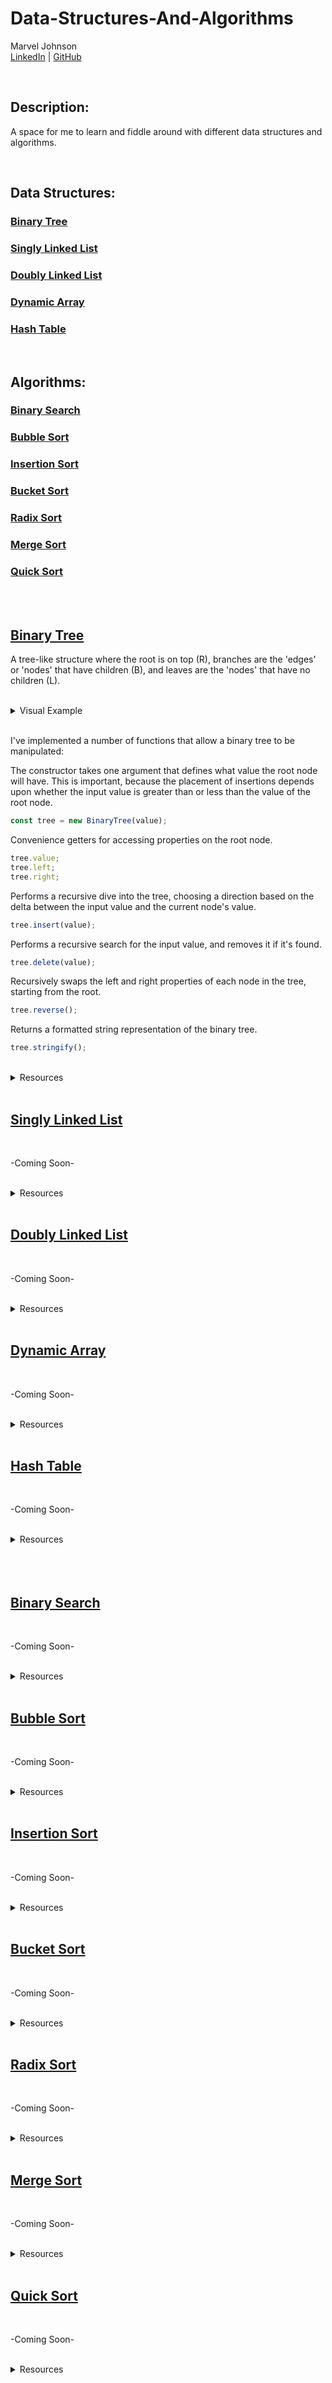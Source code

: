 # Data-Structures-And-Algorithms

Marvel Johnson  
[LinkedIn](https://www.linkedin.com/in/marvel-johnson/) | [GitHub](https://github.com/Menthus123)

</br>

## Description:

A space for me to learn and fiddle around with different data structures and algorithms.

</br>

## Data Structures:

### <a href="#binary-tree-1">Binary Tree</a>

### <a href="#singly-linked-list-1">Singly Linked List</a>

### <a href="#doubly-linked-list-1">Doubly Linked List</a>

### <a href="#dynamic-array-1">Dynamic Array</a>

### <a href="#hash-table-1">Hash Table</a>

</br>

## Algorithms:

### <a href="#binary-search-1">Binary Search</a>

### <a href="#bubble-sort-1">Bubble Sort</a>

### <a href="#insertion-sort-1">Insertion Sort</a>

### <a href="#bucket-sort-1">Bucket Sort</a>

### <a href="#radix-sort-1">Radix Sort</a>

### <a href="#merge-sort-1">Merge Sort</a>

### <a href="#quick-sort-1">Quick Sort</a>

</br>
</br>

## [Binary Tree](#binary-tree-1)

A tree-like structure where the root is on top (R), branches are the 'edges' or 'nodes' that have children (B), and leaves are the 'nodes' that have no children (L).

</br>

<details>
  <summary>Visual Example</summary>

    ___R___   ___5___
    _B___B_   _3___7_
    L_L_L_L   X_4_6_X

</details>

</br>

I've implemented a number of functions that allow a binary tree to be manipulated:

The constructor takes one argument that defines what value the root node will have. This is important, because the placement of insertions depends upon whether the input value is greater than or less than the value of the root node.

```javascript
const tree = new BinaryTree(value);
```

Convenience getters for accessing properties on the root node.

```javascript
tree.value;
tree.left;
tree.right;
```

Performs a recursive dive into the tree, choosing a direction based on the delta between the input value and the current node's value.

```javascript
tree.insert(value);
```

Performs a recursive search for the input value, and removes it if it's found.

```javascript
tree.delete(value);
```

Recursively swaps the left and right properties of each node in the tree, starting from the root.

```javascript
tree.reverse();
```

Returns a formatted string representation of the binary tree.

```javascript
tree.stringify();
```

</br>

<details>
  <summary>Resources</summary>

- Wikipedia <a href="https://en.wikipedia.org/wiki/Binary_tree">https://en.wikipedia.org/wiki/Binary_tree
</details>

</br>

## [Singly Linked List](#singly-linked-list-1)

</br>

-Coming Soon-

</br>

<details>
  <summary>Resources</summary>

- Wikipedia: <a href="https://en.wikipedia.org/wiki/Linked_list#Singly_linked_list">https://en.wikipedia.org/wiki/Linked_list#Singly_linked_list
</details>

</br>

## [Doubly Linked List](#doubly-linked-list-1)

</br>

-Coming Soon-

</br>

<details>
  <summary>Resources</summary>

- Wikipedia: <a href="https://en.wikipedia.org/wiki/Linked_list#Doubly_linked_list">https://en.wikipedia.org/wiki/Linked_list#Doubly_linked_list
</details>

</br>

## [Dynamic Array](#dynamic-array-1)

</br>

-Coming Soon-

</br>

<details>
  <summary>Resources</summary>

- Wikipedia: <a href="https://en.wikipedia.org/wiki/Dynamic_array">https://en.wikipedia.org/wiki/Dynamic_array
</details>

</br>

## [Hash Table](#hash-table-1)

</br>

-Coming Soon-

</br>

<details>
  <summary>Resources</summary>

- Wikipedia: <a href="https://en.wikipedia.org/wiki/Hash_table">https://en.wikipedia.org/wiki/Hash_table
</details>

</br>
</br>
</br>

## [Binary Search](#binary-search-1)

</br>

-Coming Soon-

</br>

<details>
  <summary>Resources</summary>

- Wikipedia: <a href="https://en.wikipedia.org/wiki/Binary_search_algorithm">https://en.wikipedia.org/wiki/Binary_search_algorithm
</details>

</br>

## [Bubble Sort](#bubble-sort-1)

</br>

-Coming Soon-

</br>

<details>
  <summary>Resources</summary>

- Wikipedia: <a href="https://en.wikipedia.org/wiki/Bubble_sort">https://en.wikipedia.org/wiki/Bubble_sort
</details>

</br>

## [Insertion Sort](#insertion-sort-1)

</br>

-Coming Soon-

</br>

<details>
  <summary>Resources</summary>

- Wikipedia: <a href="https://en.wikipedia.org/wiki/Insertion_sort">https://en.wikipedia.org/wiki/Insertion_sort
</details>

</br>

## [Bucket Sort](#bucket-sort-1)

</br>

-Coming Soon-

</br>

<details>
  <summary>Resources</summary>

Wikipedia: <a href="https://en.wikipedia.org/wiki/Bucket_sort">https://en.wikipedia.org/wiki/Bucket_sort

</details>

</br>

## [Radix Sort](#radix-sort-1)

</br>

-Coming Soon-

</br>

<details>
  <summary>Resources</summary>

- Wikipedia: <a href="https://en.wikipedia.org/wiki/Radix_sort">https://en.wikipedia.org/wiki/Radix_sort
</details>

</br>

## [Merge Sort](#merge-sort-1)

</br>

-Coming Soon-

</br>

<details>
  <summary>Resources</summary>

- Wikipedia: <a href="https://en.wikipedia.org/wiki/Merge_sort">https://en.wikipedia.org/wiki/Merge_sort
</details>

</br>

## [Quick Sort](#quick-sort-1)

</br>

-Coming Soon-

</br>

<details>
  <summary>Resources</summary>

- Wikipedia: <a href="https://en.wikipedia.org/wiki/Quicksort">https://en.wikipedia.org/wiki/Quicksort
</details>
